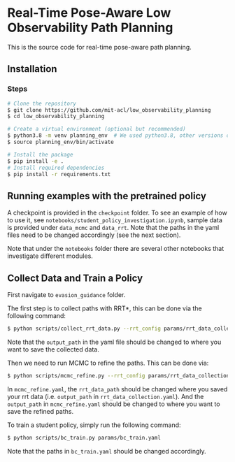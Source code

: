 # Real-Time Pose-Aware Low Observability Path Planning


This is the source code for real-time pose-aware path planning.

## Installation

### Steps
```sh
# Clone the repository
$ git clone https://github.com/mit-acl/low_observability_planning
$ cd low_observability_planning

# Create a virtual environment (optional but recommended)
$ python3.8 -m venv planning_env  # We used python3.8, other versions of python might also work.
$ source planning_env/bin/activate  

# Install the package
$ pip install -e .
# Install required dependencies
$ pip install -r requirements.txt
```

## Running examples with the pretrained policy
A checkpoint is provided in the `checkpoint` folder. To see an example of how to use it, see `notebooks/student_policy_investigation.ipynb`, sample data is provided under `data_mcmc` and `data_rrt`. Note that the paths in the yaml files need to be changed accordingly (see the next section).

Note that under the `notebooks` folder there are several other notebooks that investigate different modules.


## Collect Data and Train a Policy
First navigate to `evasion_guidance` folder.

The first step is to collect paths with RRT*, this can be done via the following command:
```sh
$ python scripts/collect_rrt_data.py --rrt_config params/rrt_data_collection.yaml
```
Note that the `output_path` in the yaml file should be changed to where you want to save the collected data.

Then we need to run MCMC to refine the paths. This can be done via:
```sh
$ python scripts/mcmc_refine.py --rrt_config params/rrt_data_collection.yaml --mcmc_config params/mcmc_refine.yaml
```
In `mcmc_refine.yaml`, the `rrt_data_path` should be changed where you saved your rrt data (i.e. `output_path` in `rrt_data_collection.yaml`). And the `output_path` in `mcmc_refine.yaml` should be changed to where you want to save the refined paths.

To train a student policy, simply run the following command:
```sh
$ python scripts/bc_train.py params/bc_train.yaml
```
Note that the paths in `bc_train.yaml` should be changed accordingly.
